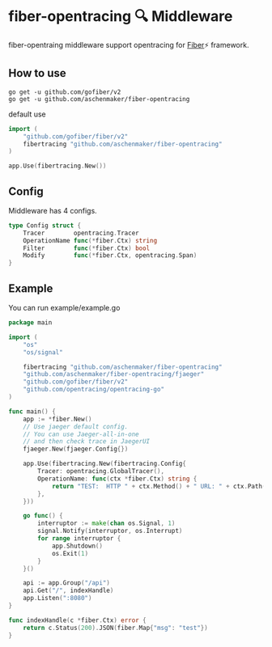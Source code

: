 # fiber-opentracing 🔍 Middleware
fiber-opentraing middleware support opentracing for [Fiber](https://github.com/gofiber/fiber)⚡️ framework.

## How to use
```shell
go get -u github.com/gofiber/v2
go get -u github.com/aschenmaker/fiber-opentracing
```
default use
```go
import (
	"github.com/gofiber/fiber/v2"
	fibertracing "github.com/aschenmaker/fiber-opentracing"
)

app.Use(fibertracing.New())
```

## Config
Middleware has 4 configs.
```go
type Config struct {
	Tracer        opentracing.Tracer
	OperationName func(*fiber.Ctx) string
	Filter        func(*fiber.Ctx) bool
	Modify        func(*fiber.Ctx, opentracing.Span)
}
```

## Example
You can run example/example.go

```go
package main

import (
	"os"
	"os/signal"

	fibertracing "github.com/aschenmaker/fiber-opentracing"
	"github.com/aschenmaker/fiber-opentracing/fjaeger"
	"github.com/gofiber/fiber/v2"
	"github.com/opentracing/opentracing-go"
)

func main() {
	app := *fiber.New()
	// Use jaeger default config.
	// You can use Jaeger-all-in-one
	// and then check trace in JaegerUI
	fjaeger.New(fjaeger.Config{})

	app.Use(fibertracing.New(fibertracing.Config{
		Tracer: opentracing.GlobalTracer(),
		OperationName: func(ctx *fiber.Ctx) string {
			return "TEST:  HTTP " + ctx.Method() + " URL: " + ctx.Path()
		},
	}))

	go func() {
		interruptor := make(chan os.Signal, 1)
		signal.Notify(interruptor, os.Interrupt)
		for range interruptor {
			app.Shutdown()
			os.Exit(1)
		}
	}()

	api := app.Group("/api")
	api.Get("/", indexHandle)
	app.Listen(":8080")
}

func indexHandle(c *fiber.Ctx) error {
	return c.Status(200).JSON(fiber.Map{"msg": "test"})
}

```
